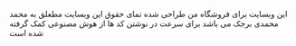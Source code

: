 این وبسایت برای فروشگاه من طراحی شده
تمای حقوق این وبسایت مطعلق به محمد محمدی برجک می باشد 
برای سرعت در نوشتن کد ها از هوش مصنوعی کمک گرفته شده است 
